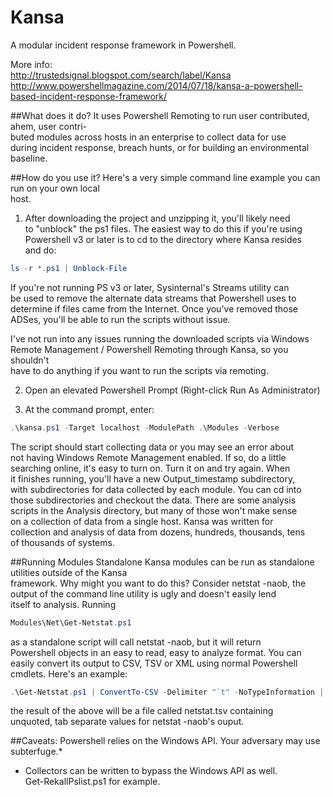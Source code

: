 Kansa
=====

A modular incident response framework in Powershell.

More info:  
http://trustedsignal.blogspot.com/search/label/Kansa  
http://www.powershellmagazine.com/2014/07/18/kansa-a-powershell-based-incident-response-framework/  

##What does it do? 
It uses Powershell Remoting to run user contributed, ahem, user contri-  
buted modules across hosts in an enterprise to collect data for use  
during incident response, breach hunts, or for building an environmental  
baseline.

##How do you use it?
Here's a very simple command line example you can run on your own local  
host.  
  
1.  After downloading the project and unzipping it, you'll likely need  
to "unblock" the ps1 files. The easiest way to do this if you're using  
Powershell v3 or later is to cd to the directory where Kansa resides  
and do:  
```Powershell
ls -r *.ps1 | Unblock-File
```
If you're not running PS v3 or later, Sysinternal's Streams utility can  
be used to remove the alternate data streams that Powershell uses to  
determine if files came from the Internet. Once you've removed those  
ADSes, you'll be able to run the scripts without issue.  
  
I've not run into any issues running the downloaded scripts via Windows  
Remote Management / Powershell Remoting through Kansa, so you shouldn't  
have to do anything if you want to run the scripts via remoting.  
  
2.  Open an elevated Powershell Prompt (Right-click Run As Administrator)  
  
3.  At the command prompt, enter: 
```Powershell
.\kansa.ps1 -Target localhost -ModulePath .\Modules -Verbose  
```
The script should start collecting data or you may see an error about  
not having Windows Remote Management enabled. If so, do a little  
searching online, it's easy to turn on. Turn it on and try again. When  
it finishes running, you'll have a new Output_timestamp subdirectory,  
with subdirectories for data collected by each module. You can cd into  
those subdirectories and checkout the data. There are some analysis  
scripts in the Analysis directory, but many of those won't make sense  
on a collection of data from a single host. Kansa was written for  
collection and analysis of data from dozens, hundreds, thousands, tens  
of thousands of systems.  

##Running Modules Standalone
Kansa modules can be run as standalone utilities outside of the Kansa  
framework. Why might you want to do this? Consider netstat -naob, the  
output of the command line utility is ugly and doesn't easily lend  
itself to analysis. Running  
```Powershell
Modules\Net\Get-Netstat.ps1
```
as a standalone script will call netstat -naob, but it will return  
Powershell objects in an easy to read, easy to analyze format. You can  
easily convert its output to CSV, TSV or XML using normal Powershell  
cmdlets. Here's an example:  
```Powershell
.\Get-Netstat.ps1 | ConvertTo-CSV -Delimiter "`t" -NoTypeInformation | % { $_ -replace "`"" } | Set-Content netstat.tsv
```
the result of the above will be a file called netstat.tsv containing  
unquoted, tab separate values for netstat -naob's ouput.

##Caveats:
Powershell relies on the Windows API. Your adversary may use subterfuge.*

* Collectors can be written to bypass the Windows API as well.  
Get-RekallPslist.ps1 for example.

